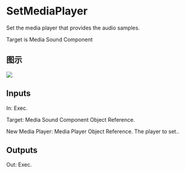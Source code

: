 # SetMediaPlayer

Set the media player that provides the audio samples.

Target is Media Sound Component

## 图示

![]($-20221218-20021765.png)

## Inputs

In: Exec.

Target: Media Sound Component Object Reference.

New Media Player: Media Player Object Reference. The player to set..  

## Outputs

Out: Exec.

